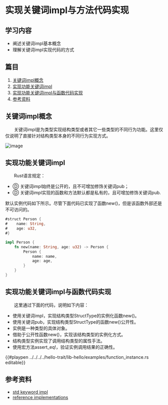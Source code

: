 # 实现关键词impl与方法代码实现

## 学习内容
- 阐述关键词impl基本概念
- 理解关键词impl实现代码的方式


## 篇目

1. [关键词impl概念](#关键词impl概念)
1. [实现功能关键词impl](#实现功能关键词impl)
1. [实现功能关键词impl与函数代码实现](#实现功能关键词impl与函数代码实现)
1. [参考资料](#参考资料)

## 关键词impl概念

　　关键词impl是为类型实现结构类型或者其它一些类型的不同行为功能。这里仅仅说明了直接针对结构类型本身的不同行为实现方式。

![image](../../images/hello-trait-12-impl.png)

## 实现功能关键词impl

　　Rust语言规定：
- Ⓓ 关键词impl始终是公开的，且不可增加修饰关键词pub；
- Ⓓ 关键词impl实现的函数和方法默认都是私有的，且可增加修饰关键词pub.

默认实例代码如下所示。尽管下面代码已实现了函数new()，但是该函数外部还是不可访问的。

```rust
#struct Person {
#    name: String,
#    age: u32,
#}

impl Person {
    fn new(name: String, age: u32) -> Person {
        Person {
            name: name,
            age: age,
        }
    }
}
```

## 实现功能关键词impl与函数代码实现

　　这里通过下面的代码，说明如下内容：

- 使用关键词impl，实现结构类型StructType的实例化函数new()。
- 使用关键词pub，实现结构类型StructType的函数new()公开性。
- 实例是一种类型的具体对象。
- 借助于公开性函数new()，实现该结构类型的实例化方式。
- 结构类型实例实现了调用结构类型的属性手法。
- 使用宏方法assert_eq!，验证实例调用结果的正确性。

{{#playpen ../../../../hello-trait/lib-hello/examples/function_instance.rs editable}}

## 参考资料
- [std keyword impl](https://doc.rust-lang.org/std/keyword.impl.html)
- [reference implementations](https://doc.rust-lang.org/reference/items/implementations.html)